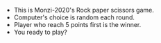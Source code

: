 <ul>
<li>This is Monzi-2020's Rock paper scissors game.</li>
<li>Computer's choice is random each round.</li>
<li>Player who reach 5 points first is the winner.</li>
<li>You ready to play?</li>
</ul>
